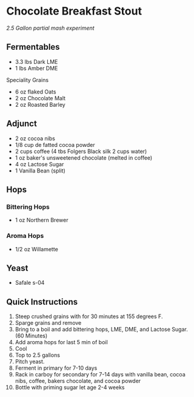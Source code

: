 # Chocolate Breakfast Stout

_2.5 Gallon partial mash experiment_

## Fermentables

-  3.3 lbs Dark LME
-  1 lbs Amber DME

Speciality Grains

-  6 oz flaked Oats
-  2 oz Chocolate Malt
-  2 oz Roasted Barley

## Adjunct

-  2 oz cocoa nibs
-  1/8 cup de fatted cocoa powder
-  2 cups coffee (4 tbs Folgers Black silk 2 cups water)
-  1 oz baker's unsweetened chocolate (melted in coffee)
-  4 oz Lactose Sugar
-  1 Vanilla Bean (split)

## Hops

### Bittering Hops

-  1 oz Northern Brewer

### Aroma Hops

-  1/2 oz Willamette

## Yeast

-  Safale s-04

## Quick Instructions

1. Steep crushed grains with for 30 minutes at 155 degrees F.
1. Sparge grains and remove
1. Bring to a boil and add bittering hops, LME, DME, and Lactose Sugar. (60 Minutes)
1. Add aroma hops for last 5 min of boil
1. Cool
1. Top to 2.5 gallons
1. Pitch yeast.
1. Ferment in primary for 7-10 days
1. Rack in carboy for secondary for 7-14 days with vanilla bean, cocoa nibs, coffee, bakers chocolate, and cocoa powder
1. Bottle with priming sugar let age 2-4 weeks
